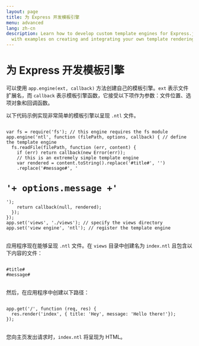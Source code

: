 ```yaml
---
layout: page
title: 为 Express 开发模板引擎
menu: advanced
lang: zh-cn
description: Learn how to develop custom template engines for Express.js using app.engine(),
  with examples on creating and integrating your own template rendering logic.
---
```


# 为 Express 开发模板引擎

可以使用 `app.engine(ext, callback)` 方法创建自己的模板引擎。`ext` 表示文件扩展名，而 `callback` 表示模板引擎函数，它接受以下项作为参数：文件位置、选项对象和回调函数。

以下代码示例实现非常简单的模板引擎以呈现 `.ntl` 文件。

<pre>
<code class="language-javascript" translate="no">
var fs = require('fs'); // this engine requires the fs module
app.engine('ntl', function (filePath, options, callback) { // define the template engine
  fs.readFile(filePath, function (err, content) {
    if (err) return callback(new Error(err));
    // this is an extremely simple template engine
    var rendered = content.toString().replace('#title#', '<title>'+ options.title +'</title>')
    .replace('#message#', '<h1>'+ options.message +'</h1>');
    return callback(null, rendered);
  });
});
app.set('views', './views'); // specify the views directory
app.set('view engine', 'ntl'); // register the template engine
</code>
</pre>

应用程序现在能够呈现 `.ntl` 文件。在 `views` 目录中创建名为 `index.ntl` 且包含以下内容的文件：

<pre>
<code class="language-javascript" translate="no">
#title#
#message#
</code>
</pre>
然后，在应用程序中创建以下路径：
<pre>
<code class="language-javascript" translate="no">
app.get('/', function (req, res) {
  res.render('index', { title: 'Hey', message: 'Hello there!'});
});
</code>
</pre>
您向主页发出请求时，`index.ntl` 将呈现为 HTML。
